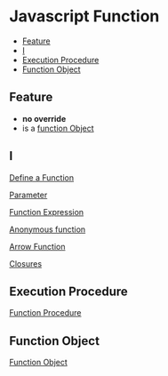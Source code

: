 # Javascript Function

* [Feature](#feature)
* [I](#i)
* [Execution Procedure](#execution-procedure)
* [Function Object](#function-object)

## Feature

- **no override**
- is a [function Object](#function-object)

## I

[Define a Function](javascript-function-definition.md)

[Parameter](javascript-function-arguments.md)

[Function Expression](javascript-function-expression.md)

[Anonymous function](javascript-anonymous-function.md)

[Arrow Function](javascript-arrow-function.md)

[Closures](javascript-closures.md)

## Execution Procedure

[Function Procedure](javascript-function-execution-procedure.md)

## Function Object

[Function Object](javascript-function-object.md)

